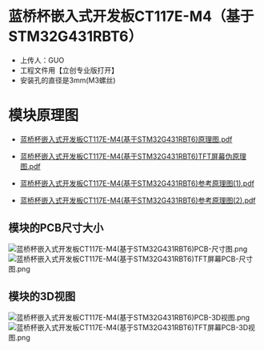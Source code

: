 # 蓝桥杯嵌入式开发板CT117E-M4（基于STM32G431RBT6）

- 上传人：GUO
- 工程文件用【立创专业版打开】
- 安装孔的直径是3mm(M3螺丝)


# 模块原理图

- [蓝桥杯嵌入式开发板CT117E-M4(基于STM32G431RBT6)原理图.pdf](https://github.com/GUO-Aldrich/LanQiaoBei_CT117E_M4/blob/main/%E8%93%9D%E6%A1%A5%E6%9D%AF%E5%B5%8C%E5%85%A5%E5%BC%8F%E5%BC%80%E5%8F%91%E6%9D%BFCT117E-M4(%E5%9F%BA%E4%BA%8ESTM32G431RBT6)-%E5%8E%9F%E7%90%86%E5%9B%BE.pdf)

- [蓝桥杯嵌入式开发板CT117E-M4(基于STM32G431RBT6)TFT屏幕伪原理图.pdf](https://github.com/GUO-Aldrich/LanQiaoBei_CT117E_M4/blob/main/%E8%93%9D%E6%A1%A5%E6%9D%AF%E5%B5%8C%E5%85%A5%E5%BC%8F%E5%BC%80%E5%8F%91%E6%9D%BFCT117E-M4(%E5%9F%BA%E4%BA%8ESTM32G431RBT6)TFT%E5%B1%8F%E5%B9%95-%E4%BC%AA%E5%8E%9F%E7%90%86%E5%9B%BE.pdf)

- [蓝桥杯嵌入式开发板CT117E-M4(基于STM32G431RBT6)参考原理图(1).pdf](https://github.com/GUO-Aldrich/LanQiaoBei_CT117E_M4/blob/main/SCH_CT117E_M4_V1.1.pdf)
- [蓝桥杯嵌入式开发板CT117E-M4(基于STM32G431RBT6)参考原理图(2).pdf](https://github.com/GUO-Aldrich/LanQiaoBei_CT117E_M4/blob/main/SCH_CT117E_M4_V1.2.pdf)


## 模块的PCB尺寸大小

![蓝桥杯嵌入式开发板CT117E-M4(基于STM32G431RBT6)PCB-尺寸图.png](https://github.com/GUO-Aldrich/LanQiaoBei_CT117E_M4/blob/main/%E8%93%9D%E6%A1%A5%E6%9D%AF%E5%B5%8C%E5%85%A5%E5%BC%8F%E5%BC%80%E5%8F%91%E6%9D%BFCT117E-M4(%E5%9F%BA%E4%BA%8ESTM32G431RBT6)PCB-%E5%B0%BA%E5%AF%B8%E5%9B%BE.png)
![蓝桥杯嵌入式开发板CT117E-M4(基于STM32G431RBT6)TFT屏幕PCB-尺寸图.png](https://github.com/GUO-Aldrich/LanQiaoBei_CT117E_M4/blob/main/%E8%93%9D%E6%A1%A5%E6%9D%AF%E5%B5%8C%E5%85%A5%E5%BC%8F%E5%BC%80%E5%8F%91%E6%9D%BFCT117E-M4(%E5%9F%BA%E4%BA%8ESTM32G431RBT6)TFT%E5%B1%8F%E5%B9%95PCB-%E5%B0%BA%E5%AF%B8%E5%9B%BE.png)

## 模块的3D视图

![蓝桥杯嵌入式开发板CT117E-M4(基于STM32G431RBT6)PCB-3D视图.png](https://github.com/GUO-Aldrich/LanQiaoBei_CT117E_M4/blob/main/%E8%93%9D%E6%A1%A5%E6%9D%AF%E5%B5%8C%E5%85%A5%E5%BC%8F%E5%BC%80%E5%8F%91%E6%9D%BFCT117E-M4(%E5%9F%BA%E4%BA%8ESTM32G431RBT6)PCB-3D%E8%A7%86%E5%9B%BE.png)
![蓝桥杯嵌入式开发板CT117E-M4(基于STM32G431RBT6)TFT屏幕PCB-3D视图.png](https://github.com/GUO-Aldrich/LanQiaoBei_CT117E_M4/blob/main/%E8%93%9D%E6%A1%A5%E6%9D%AF%E5%B5%8C%E5%85%A5%E5%BC%8F%E5%BC%80%E5%8F%91%E6%9D%BFCT117E-M4(%E5%9F%BA%E4%BA%8ESTM32G431RBT6)TFT%E5%B1%8F%E5%B9%95PCB-3D%E8%A7%86%E5%9B%BE.png)

